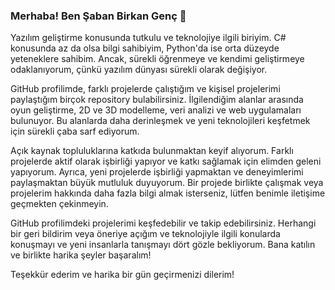 ### Merhaba! Ben Şaban Birkan Genç 👋

Yazılım geliştirme konusunda tutkulu ve teknolojiye ilgili biriyim. C# konusunda az da olsa bilgi sahibiyim, Python'da ise orta düzeyde yeteneklere sahibim. Ancak, sürekli öğrenmeye ve kendimi geliştirmeye odaklanıyorum, çünkü yazılım dünyası sürekli olarak değişiyor.

GitHub profilimde, farklı projelerde çalıştığım ve kişisel projelerimi paylaştığım birçok repository bulabilirsiniz. İlgilendiğim alanlar arasında oyun geliştirme, 2D ve 3D modelleme, veri analizi ve web uygulamaları bulunuyor. Bu alanlarda daha derinleşmek ve yeni teknolojileri keşfetmek için sürekli çaba sarf ediyorum.

Açık kaynak topluluklarına katkıda bulunmaktan keyif alıyorum. Farklı projelerde aktif olarak işbirliği yapıyor ve katkı sağlamak için elimden geleni yapıyorum. Ayrıca, yeni projelerde işbirliği yapmaktan ve deneyimlerimi paylaşmaktan büyük mutluluk duyuyorum. Bir projede birlikte çalışmak veya projelerim hakkında daha fazla bilgi almak isterseniz, lütfen benimle iletişime geçmekten çekinmeyin.

GitHub profilimdeki projelerimi keşfedebilir ve takip edebilirsiniz. Herhangi bir geri bildirim veya öneriye açığım ve teknolojiyle ilgili konularda konuşmayı ve yeni insanlarla tanışmayı dört gözle bekliyorum. Bana katılın ve birlikte harika şeyler başaralım!

Teşekkür ederim ve harika bir gün geçirmenizi dilerim!
